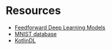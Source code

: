 # Resources

- [Feedforward Deep Learning Models](https://afit-r.github.io/feedforward_DNN#ff)
- [MNIST database](https://en.wikipedia.org/wiki/MNIST_database)
- [KotlinDL](https://github.com/Kotlin/kotlindl)